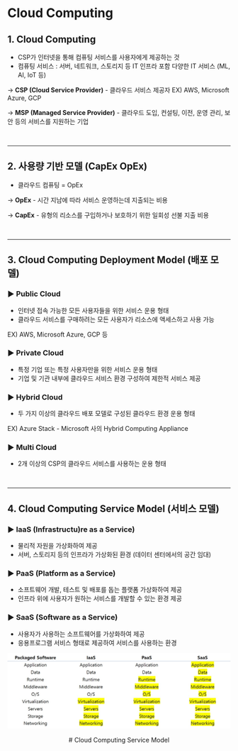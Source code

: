 # **Cloud Computing**

## **1. Cloud Computing**
* CSP가 인터넷을 통해 컴퓨팅 서비스를 사용자에게 제공하는 것
* 컴퓨팅 서비스 : 서버, 네트워크, 스토리지 등 IT 인프라 포함 다양한 IT 서비스 (ML, AI, IoT 등)

→ **CSP (Cloud Service Provider)** - 클라우드 서비스 제공자 EX) AWS, Microsoft Azure, GCP

→ **MSP (Managed Service Provider)** - 클라우드 도입, 컨설팅, 이전, 운영 관리, 보안 등의 서비스를 지원하는 기업

<br>

***

## **2. 사용량 기반 모델 (CapEx  OpEx)**
* 클라우드 컴퓨팅 = OpEx

→ **OpEx** - 시간 지남에 따라 서비스 운영하는데 지출되는 비용

→ **CapEx** - 유형의 리소스를 구입하거나 보호하기 위한 일회성 선불 지출 비용

<br>

***

## **3. Cloud Computing Deployment Model (배포 모델)**

### **▶ Public Cloud**
* 인터넷 접속 가능한 모든 사용자들을 위한 서비스 운용 형태
* 클라우드 서비스를 구매하려는 모든 사용자가 리소스에 액세스하고 사용 가능

EX) AWS, Microsoft Azure, GCP 등

### **▶ Private Cloud**
* 특정 기업 또는 특정 사용자만을 위한 서비스 운용 형태
* 기업 및 기관 내부에 클라우드 서비스 환경 구성하여 제한적 서비스 제공

### **▶ Hybrid Cloud**
* 두 가지 이상의 클라우드 배포 모델로 구성된 클라우드 환경 운용 형태

EX) Azure Stack - Microsoft 사의 Hybrid Computing Appliance

### **▶ Multi Cloud**
* 2개 이상의 CSP의 클라우드 서비스를 사용하는 운용 형태

<br>

***

## **4. Cloud Computing Service Model (서비스 모델)**

### **▶ IaaS (Infrastructu)re as a Service)**
* 물리적 자원을 가상화하여 제공
* 서버, 스토리지 등의 인프라가 가상화된 환경 (데이터 센터에서의 공간 임대)

### **▶ PaaS (Platform as a Service)**
* 소프트웨어 개발, 테스트 및 배포를 돕는 플랫폼 가상화하여 제공
* 인프라 위에 사용자가 원하는 서비스를 개발할 수 있는 환경 제공

### **▶ SaaS (Software as a Service)**
* 사용자가 사용하는 소프트웨어를 가상화하여 제공
* 응용프로그램 서비스 형태로 제공하여 서비스를 사용하는 환경

<p align = "center">
    <img src="Pictures\Cloud Computing Service Model.jpg">
    </p>
    <p align = "center"> # Cloud Computing Service Model </p>

